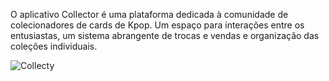 O aplicativo Collector é uma plataforma dedicada à comunidade de colecionadores de cards de Kpop. Um espaço para interações entre os entusiastas, um sistema abrangente de trocas e vendas e organização das coleções individuais.

![Collecty](https://github.com/myoui01/app_collecty/assets/66856434/28f4697b-76b5-4c3d-8e29-f23173deb79a)
